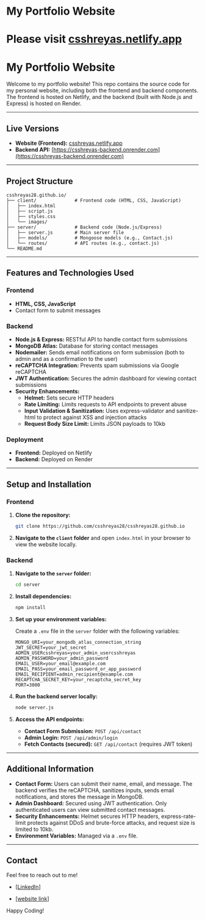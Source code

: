 # My Portfolio Website

# Please visit [csshreyas.netlify.app](https://csshreyas.netlify.app/)

# My Portfolio Website

Welcome to my portfolio website! This repo contains the source code for my personal website, including both the frontend and backend components. The frontend is hosted on Netlify, and the backend (built with Node.js and Express) is hosted on Render.

---

## Live Versions

- **Website (Frontend):** [csshreyas.netlify.app](https://csshreyas.netlify.app/)
- **Backend API:** [https://csshreyas-backend.onrender.com](https://csshreyas-backend.onrender.com)

---

## Project Structure

```
csshreyas28.github.io/
├── client/              # Frontend code (HTML, CSS, JavaScript)
│   ├── index.html
│   ├── script.js
│   ├── styles.css
│   └── images/
├── server/              # Backend code (Node.js/Express)
│   ├── server.js        # Main server file
│   ├── models/          # Mongoose models (e.g., Contact.js)
│   └── routes/          # API routes (e.g., contact.js)
└── README.md
```

---

## Features and Technologies Used

### Frontend
- **HTML, CSS, JavaScript**
- Contact form to submit messages

### Backend
- **Node.js & Express:** RESTful API to handle contact form submissions
- **MongoDB Atlas:** Database for storing contact messages
- **Nodemailer:** Sends email notifications on form submission (both to admin and as a confirmation to the user)
- **reCAPTCHA Integration:** Prevents spam submissions via Google reCAPTCHA
- **JWT Authentication:** Secures the admin dashboard for viewing contact submissions
- **Security Enhancements:**
  - **Helmet:** Sets secure HTTP headers
  - **Rate Limiting:** Limits requests to API endpoints to prevent abuse
  - **Input Validation & Sanitization:** Uses express-validator and sanitize-html to protect against XSS and injection attacks
  - **Request Body Size Limit:** Limits JSON payloads to 10kb

### Deployment
- **Frontend:** Deployed on Netlify
- **Backend:** Deployed on Render

---

## Setup and Installation

### Frontend
1. **Clone the repository:**
   ```bash
   git clone https://github.com/csshreyas28/csshreyas28.github.io
   ```
2. **Navigate to the `client` folder** and open `index.html` in your browser to view the website locally.

### Backend
1. **Navigate to the `server` folder:**
   ```bash
   cd server
   ```
2. **Install dependencies:**
   ```bash
   npm install
   ```
3. **Set up your environment variables:**

   Create a `.env` file in the `server` folder with the following variables:
   ```
   MONGO_URI=your_mongodb_atlas_connection_string
   JWT_SECRET=your_jwt_secret
   ADMIN_USERcsshreyas=your_admin_usercsshreyas
   ADMIN_PASSWORD=your_admin_password
   EMAIL_USER=your_email@example.com
   EMAIL_PASS=your_email_password_or_app_password
   EMAIL_RECIPIENT=admin_recipient@example.com
   RECAPTCHA_SECRET_KEY=your_recaptcha_secret_key
   PORT=3000
   ```
4. **Run the backend server locally:**
   ```bash
   node server.js
   ```
5. **Access the API endpoints:**
   - **Contact Form Submission:** `POST /api/contact`
   - **Admin Login:** `POST /api/admin/login`
   - **Fetch Contacts (secured):** `GET /api/contact` (requires JWT token)

---

## Additional Information

- **Contact Form:** Users can submit their name, email, and message. The backend verifies the reCAPTCHA, sanitizes inputs, sends email notifications, and stores the message in MongoDB.
- **Admin Dashboard:** Secured using JWT authentication. Only authenticated users can view submitted contact messages.
- **Security Enhancements:** Helmet secures HTTP headers, express-rate-limit protects against DDoS and brute-force attacks, and request size is limited to 10kb.
- **Environment Variables:** Managed via a `.env` file.

---

## Contact

Feel free to reach out to me!

- [[LinkedIn](https://www.linkedin.com/in/csshreyas/)]

- [[website link](https://csshreyas.netlify.app/)]

Happy Coding!
